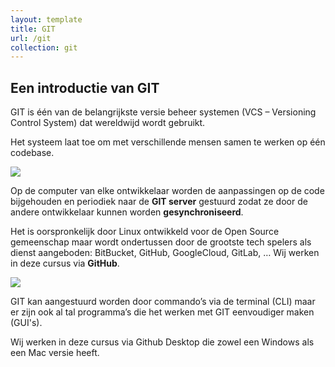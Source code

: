 ```yaml
---
layout: template
title: GIT
url: /git
collection: git
---
```


## Een introductie van GIT

GIT is één van de belangrijkste versie beheer systemen (VCS –  Versioning Control System) dat wereldwijd wordt gebruikt.

Het systeem laat toe om met verschillende mensen samen te werken op één codebase. 
 
<img src="{{ '/git/images/cvcss.png' | relative_url}}" />

Op de computer van elke ontwikkelaar worden de aanpassingen op de code bijgehouden en periodiek naar de <strong>GIT server</strong> gestuurd zodat ze door de andere ontwikkelaar kunnen worden <strong>gesynchroniseerd</strong>. 

Het is oorspronkelijk door Linux ontwikkeld voor de Open Source gemeenschap maar wordt ondertussen door de grootste tech spelers als dienst aangeboden: BitBucket, GitHub, GoogleCloud, GitLab, …
Wij werken in deze cursus via <strong>GitHub</strong>.

<img src="{{ '/git/images/push_pull_clone.png' | relative_url}}" />

GIT kan aangestuurd worden door commando’s via de terminal (CLI) maar er zijn ook al tal programma’s die het werken met GIT eenvoudiger maken (GUI's).

Wij werken in deze cursus via Github Desktop die zowel een Windows als een Mac versie heeft.
